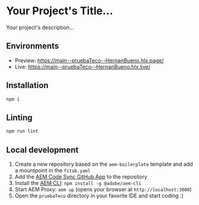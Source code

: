 # Your Project's Title...
Your project's description...

## Environments
- Preview: https://main--pruebaTeco--HernanBueno.hlx.page/
- Live: https://main--pruebaTeco--HernanBueno.hlx.live/

## Installation

```sh
npm i
```

## Linting

```sh
npm run lint
```

## Local development

1. Create a new repository based on the `aem-boilerplate` template and add a mountpoint in the `fstab.yaml`
1. Add the [AEM Code Sync GitHub App](https://github.com/apps/aem-code-sync) to the repository
1. Install the [AEM CLI](https://github.com/adobe/helix-cli): `npm install -g @adobe/aem-cli`
1. Start AEM Proxy: `aem up` (opens your browser at `http://localhost:3000`)
1. Open the `pruebaTeco` directory in your favorite IDE and start coding :)
